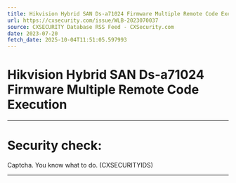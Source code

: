 ```yaml
---
title: Hikvision Hybrid SAN Ds-a71024 Firmware Multiple Remote Code Execution
url: https://cxsecurity.com/issue/WLB-2023070037
source: CXSECURITY Database RSS Feed - CXSecurity.com
date: 2023-07-20
fetch_date: 2025-10-04T11:51:05.597993
---
```


# Hikvision Hybrid SAN Ds-a71024 Firmware Multiple Remote Code Execution

---

# Security check:

Captcha. You know what to do. (CXSECURITYIDS)

---
